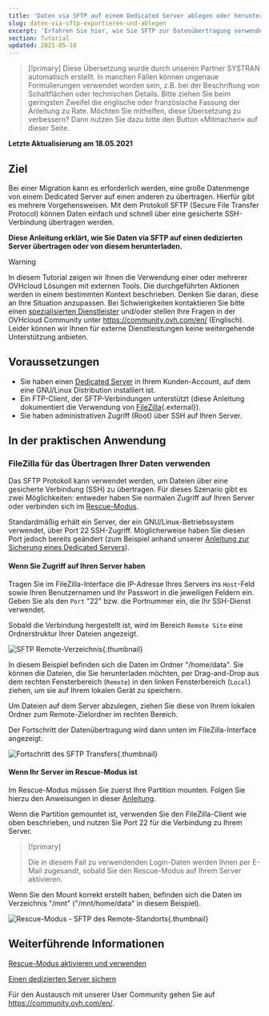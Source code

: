 ```yaml
---
title: 'Daten via SFTP auf einem Dedicated Server ablegen oder herunterladen'
slug: daten-via-sftp-exportieren-und-ablegen
excerpt: 'Erfahren Sie hier, wie Sie SFTP zur Datenübertragung verwenden'
section: Tutorial
updated: 2021-05-18
---
```


> [!primary]
> Diese Übersetzung wurde durch unseren Partner SYSTRAN automatisch erstellt. In manchen Fällen können ungenaue Formulierungen verwendet worden sein, z.B. bei der Beschriftung von Schaltflächen oder technischen Details. Bitte ziehen Sie beim geringsten Zweifel die englische oder französische Fassung der Anleitung zu Rate. Möchten Sie mithelfen, diese Übersetzung zu verbessern? Dann nutzen Sie dazu bitte den Button «Mitmachen» auf dieser Seite.
>

**Letzte Aktualisierung am 18.05.2021**

## Ziel

Bei einer Migration kann es erforderlich werden, eine große Datenmenge von einem Dedicated Server auf einen anderen zu übertragen. Hierfür gibt es mehrere Vorgehensweisen. Mit dem Protokoll SFTP (Secure File Transfer Protocol) können Daten einfach und schnell über eine gesicherte SSH-Verbindung übertragen werden.

**Diese Anleitung erklärt, wie Sie Daten via SFTP auf einen dedizierten Server übertragen oder von diesem herunterladen.**

> [!warning]
>
> In diesem Tutorial zeigen wir Ihnen die Verwendung einer oder mehrerer OVHcloud Lösungen mit externen Tools. Die durchgeführten Aktionen werden in einem bestimmten Kontext beschrieben. Denken Sie daran, diese an Ihre Situation anzupassen. Bei Schwierigkeiten kontaktieren Sie bitte einen [spezialisierten Dienstleister](https://partner.ovhcloud.com/de/directory/) und/oder stellen Ihre Fragen in der OVHcloud Community unter <https://community.ovh.com/en/> (Englisch). Leider können wir Ihnen für externe Dienstleistungen keine weitergehende Unterstützung anbieten.
>

## Voraussetzungen

- Sie haben einen [Dedicated Server](https://www.ovhcloud.com/de/bare-metal/) in Ihrem Kunden-Account, auf dem eine GNU/Linux Distribution installiert ist.
- Ein FTP-Client, der SFTP-Verbindungen unterstützt (diese Anleitung dokumentiert die Verwendung von [FileZilla](https://filezilla-project.org/){.external}).
- Sie haben administrativen Zugriff (Root) über SSH auf Ihren Server.

## In der praktischen Anwendung

### FileZilla für das Übertragen Ihrer Daten verwenden

Das SFTP Protokoll kann verwendet werden, um Dateien über eine gesicherte Verbindung (SSH) zu übertragen. Für dieses Szenario gibt es zwei Möglichkeiten: entweder haben Sie normalen Zugriff auf Ihren Server oder verbinden sich im [Rescue-Modus](../ovh-rescue/).

Standardmäßig erhält ein Server, der ein GNU/Linux-Betriebssystem verwendet, über Port 22 SSH-Zugriff. Möglicherweise haben Sie diesen Port jedoch bereits geändert (zum Beispiel anhand unserer [Anleitung zur Sicherung eines Dedicated Servers](../dedizierten-server-sichern/)).

#### **Wenn Sie Zugriff auf Ihren Server haben**

Tragen Sie im FileZilla-Interface die IP-Adresse Ihres Servers ins `Host`-Feld sowie Ihren Benutzernamen und Ihr Passwort in die jeweiligen Feldern ein. Geben Sie als den `Port` "22" bzw. die Portnummer ein, die Ihr SSH-Dienst verwendet.

Sobald die Verbindung hergestellt ist, wird im Bereich `Remote Site` eine Ordnerstruktur Ihrer Dateien angezeigt.

![SFTP Remote-Verzeichnis](images/sftp_sd_01.png){.thumbnail}

In diesem Beispiel befinden sich die Daten im Ordner "/home/data". Sie können die Dateien, die Sie herunterladen möchten, per Drag-and-Drop aus dem rechten Fensterbereich (`Remote`) in den linken Fensterbereich (`Local`) ziehen, um sie auf Ihrem lokalen Gerät zu speichern.

Um Dateien auf dem Server abzulegen, ziehen Sie diese von Ihrem lokalen Ordner zum Remote-Zielordner im rechten Bereich.

Der Fortschritt der Datenübertragung wird dann unten im FileZilla-Interface angezeigt.

![Fortschritt des SFTP Transfers](images/sftp_sd_02.png){.thumbnail}

#### **Wenn Ihr Server im Rescue-Modus ist**

Im Rescue-Modus müssen Sie zuerst Ihre Partition mounten. Folgen Sie hierzu den Anweisungen in dieser [Anleitung](../ovh-rescue/).

Wenn die Partition gemountet ist, verwenden Sie den FileZilla-Client wie oben beschrieben, und nutzen Sie Port 22 für die Verbindung zu Ihrem Server.

> [!primary]
>
> Die in diesem Fall zu verwendenden Login-Daten werden Ihnen per E-Mail zugesandt, sobald Sie den Rescue-Modus auf Ihrem Server aktivieren.
>

Wenn Sie den Mount korrekt erstellt haben, befinden sich die Daten im Verzeichnis "/mnt" ("/mnt/home/data" in diesem Beispiel).

![Rescue-Modus - SFTP des Remote-Standorts](images/sftp_sd_03.png){.thumbnail}

## Weiterführende Informationen

[Rescue-Modus aktivieren und verwenden](../ovh-rescue/)

[Einen dedizierten Server sichern](../dedizierten-server-sichern/)

Für den Austausch mit unserer User Community gehen Sie auf <https://community.ovh.com/en/>.
